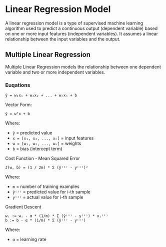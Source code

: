 # Linear Regression Model

A linear regression model is a type of supervised machine learning algorithm used to predict a continuous output (dependent variable) based on one or more input features (independent variables). It assumes a linear relationship between the input variables and the output.



## Multiple Linear Regression

Multiple Linear Regression models the relationship between one dependent variable and two or more independent variables.


### Euqations

    ŷ = w₁x₁ + w₂x₂ + ... + wₙxₙ + b

Vector Form:

    ŷ = wᵀx + b

Where:
- `ŷ` = predicted value
- `x = [x₁, x₂, ..., xₙ]` = input features
- `w = [w₁, w₂, ..., wₙ]` = weights
- `b` = bias (intercept term)

Cost Function - Mean Squared Error

    J(w, b) = (1 / 2m) * Σ (ŷ⁽ⁱ⁾ - y⁽ⁱ⁾)²

Where:
- `m` = number of training examples
- `ŷ⁽ⁱ⁾` = predicted value for i-th sample
- `y⁽ⁱ⁾` = actual value for i-th sample

Gradient Descent

    wⱼ := wⱼ - α * (1/m) * Σ (ŷ⁽ⁱ⁾ - y⁽ⁱ⁾) * xⱼ⁽ⁱ⁾
    b := b - α * (1/m) * Σ (ŷ⁽ⁱ⁾ - y⁽ⁱ⁾)

Where:
- `α` = learning rate
